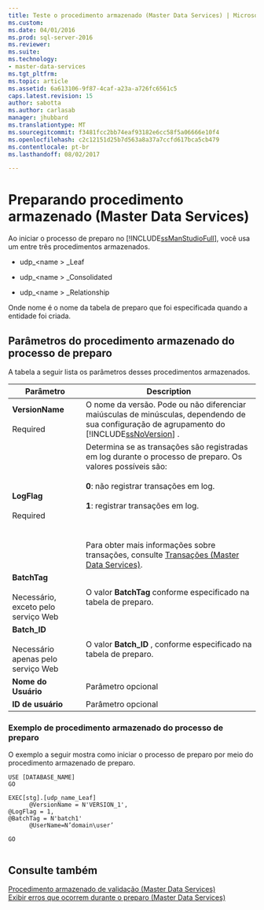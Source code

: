 ```yaml
---
title: Teste o procedimento armazenado (Master Data Services) | Microsoft Docs
ms.custom: 
ms.date: 04/01/2016
ms.prod: sql-server-2016
ms.reviewer: 
ms.suite: 
ms.technology:
- master-data-services
ms.tgt_pltfrm: 
ms.topic: article
ms.assetid: 6a613106-9f87-4caf-a23a-a726fc6561c5
caps.latest.revision: 15
author: sabotta
ms.author: carlasab
manager: jhubbard
ms.translationtype: MT
ms.sourcegitcommit: f3481fcc2bb74eaf93182e6cc58f5a06666e10f4
ms.openlocfilehash: c2c12151d25b7d563a8a37a7ccfd617bca5cb479
ms.contentlocale: pt-br
ms.lasthandoff: 08/02/2017

---
```

# <a name="staging-stored-procedure-master-data-services"></a>Preparando procedimento armazenado (Master Data Services)
  Ao iniciar o processo de preparo no [!INCLUDE[ssManStudioFull](../includes/ssmanstudiofull-md.md)], você usa um entre três procedimentos armazenados.  
  
-   udp_\<name > _Leaf  
  
-   udp_\<name > _Consolidated  
  
-   udp_\<name > _Relationship  
  
 Onde nome é o nome da tabela de preparo que foi especificada quando a entidade foi criada.  
  
## <a name="staging-process-stored-procedure-parameters"></a>Parâmetros do procedimento armazenado do processo de preparo  
 A tabela a seguir lista os parâmetros desses procedimentos armazenados.  
  
|Parâmetro|Description|  
|---------------|-----------------|  
|**VersionName**<br /><br /> Required|O nome da versão. Pode ou não diferenciar maiúsculas de minúsculas, dependendo de sua configuração de agrupamento do [!INCLUDE[ssNoVersion](../includes/ssnoversion-md.md)] .|  
|**LogFlag**<br /><br /> Required|Determina se as transações são registradas em log durante o processo de preparo. Os valores possíveis são:<br /><br /> **0**: não registrar transações em log.<br /><br /> **1**: registrar transações em log.<br /><br /> <br /><br /> Para obter mais informações sobre transações, consulte [Transações &#40;Master Data Services&#41;](../master-data-services/transactions-master-data-services.md).|  
|**BatchTag**<br /><br /> Necessário, exceto pelo serviço Web|O valor **BatchTag** conforme especificado na tabela de preparo.|  
|**Batch_ID**<br /><br /> Necessário apenas pelo serviço Web|O valor **Batch_ID** , conforme especificado na tabela de preparo.|  
|**Nome do Usuário**|Parâmetro opcional|  
|**ID de usuário**|Parâmetro opcional|  
  
### <a name="staging-process-stored-procedure-example"></a>Exemplo de procedimento armazenado do processo de preparo  
 O exemplo a seguir mostra como iniciar o processo de preparo por meio do procedimento armazenado de preparo.  
  
```  
USE [DATABASE_NAME]  
GO  
  
EXEC[stg].[udp_name_Leaf]  
      @VersionName = N'VERSION_1',  
@LogFlag = 1,  
@BatchTag = N'batch1'  
      @UserName=N’domain\user’  
  
GO  
  
```  
  
## <a name="see-also"></a>Consulte também  
 [Procedimento armazenado de validação &#40;Master Data Services&#41;](../master-data-services/validation-stored-procedure-master-data-services.md)   
 [Exibir erros que ocorrem durante o preparo &#40;Master Data Services&#41;](../master-data-services/view-errors-that-occur-during-staging-master-data-services.md)  
  
  

